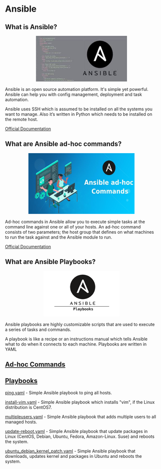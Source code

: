 # Ansible

## What is Ansible?

<p align="center">
  <img width="300" height="150" src="img/Ansible.jpg">
</p>

Ansible is an open source automation platform. It's simple yet powerful. Ansible can help you with config management, deployment and task automation.

Ansible uses SSH which is assumed to be installed on all the systems you want to manage. Also it’s written in Python which needs to be installed on the remote host.

[Official Documentation](https://www.ansible.com/)

## What are Ansible ad-hoc commands?
<p align="center">
  <img width="350" height="200" src="img/adhoc.png">
</p>

Ad-hoc commands in Ansible allow you to execute simple tasks at the command line against one or all of your hosts. An ad-hoc command consists of two parameters; the host group that defines on what machines to run the task against and the Ansible module to run.

[Official Documentation](https://docs.ansible.com/ansible/latest/user_guide/intro_adhoc.html)

## What are Ansible Playbooks?
<p align="center">
  <img width="250" height="150" src="img/AnsiblePlaybook.png">
</p>

Ansible playbooks are highly customizable scripts that are used to execute a series of tasks and commands. 

A playbook is like a recipe or an instructions manual which tells Ansible what to do when it connects to each machine. Playbooks are written in YAML

## [Ad-hoc Commands](ad-hoc)


## [Playbooks](playbooks)

[ping.yaml](playbooks/ping.yaml) - Simple Ansible playbook to ping all hosts. 

[install-vim.yaml](playbooks/install-vim.yaml) - Simple Ansible playbook which installs "vim", if the Linux distribution is CentOS7.

[multipleusers.yaml](playbooks/multipleusers.yaml) - Simple Ansible playbook that adds multiple users to all managed hosts.

[update-reboot.yaml](playbooks/update-reboot.yaml) - Simple Ansible playbook that update packages in Linux (CentOS, Debian, Ubuntu, Fedora, Amazon-Linux. Suse) and reboots the system. 

[ubuntu_debian_kernel_patch.yaml](playbooks/ubuntu_debian_kernel_patch.yaml) - Simple Ansible playbook that downloads, updates kernel and packages in Ubuntu and reboots the system. 
